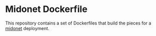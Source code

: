 Midonet Dockerfile
==================

This repository contains a set of Dockerfiles that build the pieces for a
[midonet](http://midonet.org) deployment.

